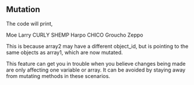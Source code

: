 ## Mutation

The code will print,

Moe
Larry
CURLY
SHEMP
Harpo
CHICO
Groucho
Zeppo

This is because array2 may have a different object_id, but is pointing to the same objects
as array1, which are now mutated.

This feature can get you in trouble when you believe changes being made are only affecting 
one variable or array.
It can be avoided by staying away from mutating methods in these scenarios.
